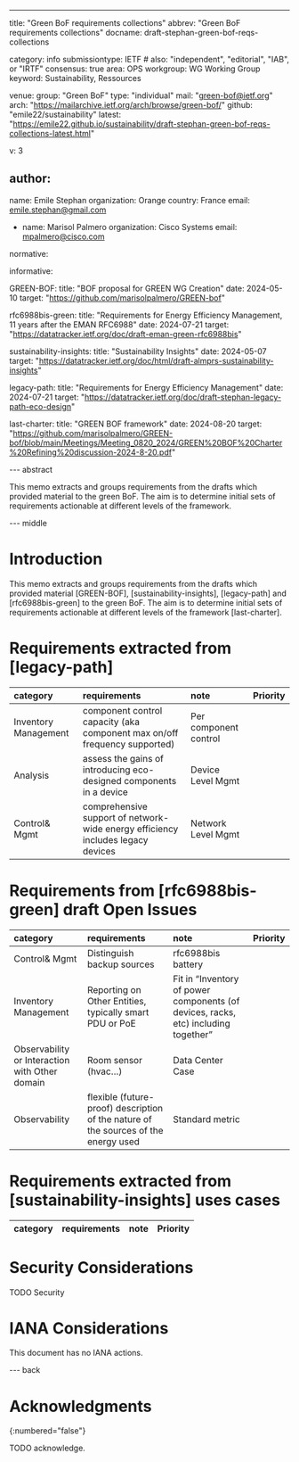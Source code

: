 ---
title: "Green BoF requirements collections"
abbrev: "Green BoF requirements collections"
docname: draft-stephan-green-bof-reqs-collections

category: info
submissiontype: IETF  # also: "independent", "editorial", "IAB", or "IRTF"
consensus: true
area: OPS
workgroup: WG Working Group
keyword: Sustainability, Ressources

venue:
  group: "Green BoF"
  type: "individual"
  mail: "green-bof@ietf.org"
  arch: "https://mailarchive.ietf.org/arch/browse/green-bof/"
  github: "emile22/sustainability"
  latest: "https://emile22.github.io/sustainability/draft-stephan-green-bof-reqs-collections-latest.html"

v: 3

author:
 -
   name: Emile Stephan
   organization: Orange
   country: France
   email: emile.stephan@gmail.com

 -
   name: Marisol Palmero
   organization: Cisco Systems
   email: mpalmero@cisco.com

normative:

informative:

  GREEN-BOF:
    title: "BOF proposal for GREEN WG Creation"
    date: 2024-05-10
    target: "https://github.com/marisolpalmero/GREEN-bof"

  rfc6988bis-green:
    title: "Requirements for Energy Efficiency Management, 11 years after the EMAN RFC6988"
    date: 2024-07-21
    target: "https://datatracker.ietf.org/doc/draft-eman-green-rfc6988bis"

  sustainability-insights:
    title: "Sustainability Insights"
    date: 2024-05-07
    target: "https://datatracker.ietf.org/doc/html/draft-almprs-sustainability-insights"

  legacy-path:
    title: "Requirements for Energy Efficiency Management"
    date: 2024-07-21
    target: "https://datatracker.ietf.org/doc/draft-stephan-legacy-path-eco-design"

  last-charter:
    title: "GREEN BOF framework"
    date: 2024-08-20
    target: "https://github.com/marisolpalmero/GREEN-bof/blob/main/Meetings/Meeting_0820_2024/GREEN%20BOF%20Charter%20Refining%20discussion-2024-8-20.pdf"

--- abstract

This memo extracts and groups requirements from the drafts which provided material to the green BoF. The aim is to determine initial sets of requirements actionable at different levels of the framework.

--- middle

# Introduction

This memo extracts and groups requirements from the drafts which provided material [GREEN-BOF], [sustainability-insights], [legacy-path] and [rfc6988bis-green] to the green BoF. The aim is to determine initial sets of requirements actionable at different levels of the framework [last-charter].

# Requirements extracted from [legacy-path]

|category|requirements|note|Priority|
|:----|:----|:----|:----|
|Inventory Management|component control capacity (aka component max on/off frequency supported)|Per component control| |
|Analysis|assess the gains of introducing eco-designed components in a device|Device Level Mgmt| |
|Control& Mgmt|comprehensive support of network-wide energy efficiency includes legacy devices|Network Level Mgmt| |

# Requirements from [rfc6988bis-green] draft Open Issues

|category|requirements|note|Priority|
|:----|:----|:----|:----|
|Control& Mgmt|Distinguish backup sources|rfc6988bis battery| |
|Inventory Management|Reporting on Other Entities, typically smart PDU or PoE|Fit in “Inventory of power components (of devices, racks, etc) including together”| |
|Observability or Interaction with Other domain|Room sensor (hvac…)|Data Center Case| |
|Observability|flexible (future-proof) description of the nature of the sources of the energy used |Standard metric| |

# Requirements extracted from [sustainability-insights] uses cases

|category|requirements|note|Priority|
|:----|:----|:----|:----|

# Security Considerations

TODO Security

# IANA Considerations

This document has no IANA actions.

--- back

# Acknowledgments
{:numbered="false"}

TODO acknowledge.
